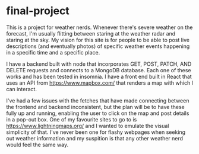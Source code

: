 # final-project

This is a project for weather nerds. Whenever there's severe weather on the forecast, I'm usually flitting between staring at the weather radar and staring at the sky. My vision for this site is for people to be able to post live descriptions (and eventually photos) of specific weather events happening in a specific time and a specific place.

I have a backend built with node that incorporates GET, POST, PATCH, AND DELETE requests and connects to a MongoDB database. Each one of these works and has been tested in insomnia. I have a front end built in React that uses an API from https://www.mapbox.com/ that renders a map with which I can interact. 

I've had a few issues with the fetches that have made connecting between the frontend and backend inconsistent, but the plan will be to have these fully up and running, enabling the user to click on the map and post details in a pop-out box. One of my favourite sites to go to is https://www.lightningmaps.org/ and I wanted to emulate the visual simplicity of that. I've never been one for flashy webpages when seeking out weather information and my suspition is that any other weather nerd would feel the same way.

